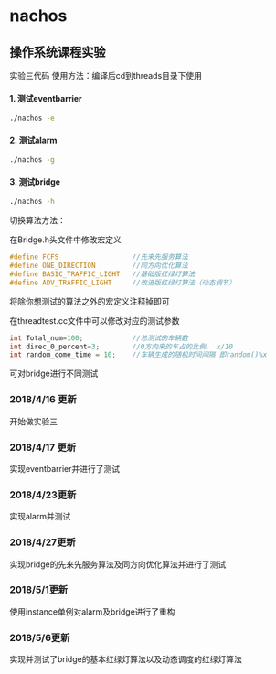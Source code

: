 # nachos

## 操作系统课程实验

实验三代码
使用方法：编译后cd到threads目录下使用

#### 1. 测试eventbarrier

```bash
./nachos -e
```
#### 2. 测试alarm

```bash
./nachos -g
```
#### 3. 测试bridge

```bash
./nachos -h
```

切换算法方法：

在Bridge.h头文件中修改宏定义
```c++
#define FCFS                  //先来先服务算法
#define ONE_DIRECTION         //同方向优化算法
#define BASIC_TRAFFIC_LIGHT   //基础版红绿灯算法
#define ADV_TRAFFIC_LIGHT     //改进版红绿灯算法（动态调节）
```
将除你想测试的算法之外的宏定义注释掉即可

在threadtest.cc文件中可以修改对应的测试参数
```c++
int Total_num=100;            //总测试的车辆数
int direc_0_percent=3;        //0方向来的车占的比例，	x/10
int random_come_time = 10;    //车辆生成的随机时间间隔 即random()%x
```
可对bridge进行不同测试

### 2018/4/16 更新
开始做实验三

### 2018/4/17 更新
实现eventbarrier并进行了测试

### 2018/4/23更新
实现alarm并测试

### 2018/4/27更新
实现bridge的先来先服务算法及同方向优化算法并进行了测试

### 2018/5/1更新
使用instance单例对alarm及bridge进行了重构

### 2018/5/6更新
实现并测试了bridge的基本红绿灯算法以及动态调度的红绿灯算法
